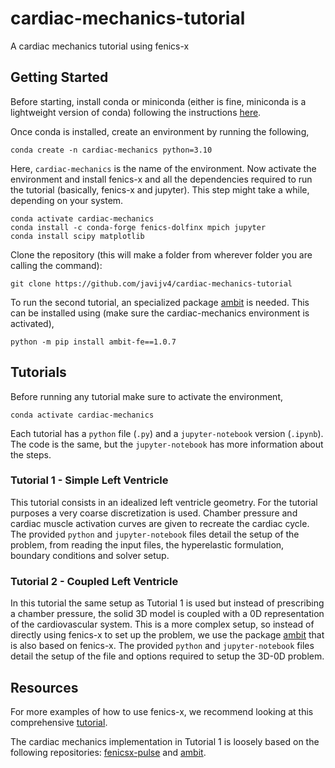 # cardiac-mechanics-tutorial
A cardiac mechanics tutorial using fenics-x

## Getting Started
Before starting, install conda or miniconda (either is fine, miniconda is a lightweight version of conda) following the instructions [here](https://conda.io/projects/conda/en/latest/user-guide/install/index.html).

Once conda is installed, create an environment by running the following,
```
conda create -n cardiac-mechanics python=3.10
```
Here, `cardiac-mechanics` is the name of the environment. Now activate the environment and install fenics-x and all the dependencies required to run the tutorial (basically, fenics-x and jupyter). This step might take a while, depending on your system.
```
conda activate cardiac-mechanics
conda install -c conda-forge fenics-dolfinx mpich jupyter
conda install scipy matplotlib
```
Clone the repository (this will make a folder from wherever folder you are calling the command):
```
git clone https://github.com/javijv4/cardiac-mechanics-tutorial
```
To run the second tutorial, an specialized package [ambit](https://github.com/marchirschvogel/ambit) is needed. This can be installed using (make sure the cardiac-mechanics environment is activated),
```
python -m pip install ambit-fe==1.0.7
```

## Tutorials
Before running any tutorial make sure to activate the environment,
```
conda activate cardiac-mechanics
```
Each tutorial has a `python` file (`.py`) and a `jupyter-notebook` version (`.ipynb`). The code is the same, but the `jupyter-notebook` has more information about the steps.

### Tutorial 1 - Simple Left Ventricle
This tutorial consists in an idealized left ventricle geometry. For the tutorial purposes a very coarse discretization is used. Chamber pressure and cardiac muscle activation curves are given to recreate the cardiac cycle. The provided `python` and `jupyter-notebook` files detail the setup of the problem, from reading the input files, the hyperelastic formulation, boundary conditions and solver setup.

### Tutorial 2 - Coupled Left Ventricle
In this tutorial the same setup as Tutorial 1 is used but instead of prescribing a chamber pressure, the solid 3D model is coupled with a 0D representation of the cardiovascular system. This is a more complex setup, so instead of directly using fenics-x to set up the problem, we use the package [ambit](https://github.com/marchirschvogel/ambit) that is also based on fenics-x. The provided `python` and `jupyter-notebook` files detail the setup of the file and options required to setup the 3D-0D problem.

## Resources
For more examples of how to use fenics-x, we recommend looking at this comprehensive [tutorial](https://jsdokken.com/dolfinx-tutorial/).

The cardiac mechanics implementation in Tutorial 1 is loosely based on the following repositories: [fenicsx-pulse](https://github.com/finsberg/fenicsx-pulse) and [ambit](https://github.com/marchirschvogel/ambit).
